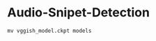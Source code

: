 # Audio-Snipet-Detection

``` wget https://storage.googleapis.com/audioset/vggish_model.ckpt 
mv vggish_model.ckpt models
```
